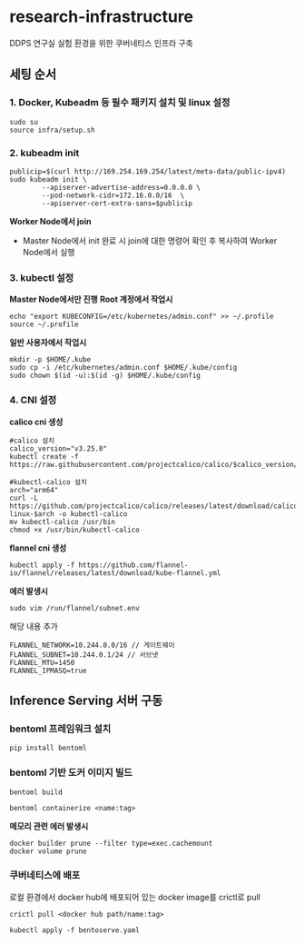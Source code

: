 # research-infrastructure
DDPS 연구실 실험 환경을 위한 쿠버네티스 인프라 구축

## 세팅 순서
### 1. Docker, Kubeadm 등 필수 패키지 설치 및 linux 설정
```
sudo su
source infra/setup.sh
```

### 2. kubeadm init
```
publicip=$(curl http://169.254.169.254/latest/meta-data/public-ipv4)
sudo kubeadm init \
		--apiserver-advertise-address=0.0.0.0 \
		--pod-network-cidr=172.16.0.0/16  \
		--apiserver-cert-extra-sans=$publicip
```

**Worker Node에서 join** <br/>
- Master Node에서 init 완료 시 join에 대한 명령어 확인 후 복사하여 Worker Node에서 실행


### 3. kubectl 설정
**Master Node에서만 진행**
**Root 계정에서 작업시**
```
echo "export KUBECONFIG=/etc/kubernetes/admin.conf" >> ~/.profile
source ~/.profile
```
**일반 사용자에서 작업시**
```
mkdir -p $HOME/.kube
sudo cp -i /etc/kubernetes/admin.conf $HOME/.kube/config
sudo chown $(id -u):$(id -g) $HOME/.kube/config
```

### 4. CNI 설정
**calico cni 생성**
```
#calico 설치
calico_version="v3.25.0"
kubectl create -f https://raw.githubusercontent.com/projectcalico/calico/$calico_version/manifests/calico.yaml

#kubectl-calico 설치
arch="arm64"
curl -L https://github.com/projectcalico/calico/releases/latest/download/calicoctl-linux-$arch -o kubectl-calico
mv kubectl-calico /usr/bin
chmod +x /usr/bin/kubectl-calico
```

**flannel cni 생성**
```
kubectl apply -f https://github.com/flannel-io/flannel/releases/latest/download/kube-flannel.yml
```
**에러 발생시**
```
sudo vim /run/flannel/subnet.env
```
해당 내용 추가
```
FLANNEL_NETWORK=10.244.0.0/16 // 게이트웨이
FLANNEL_SUBNET=10.244.0.1/24 // 서브넷
FLANNEL_MTU=1450
FLANNEL_IPMASQ=true
```

## Inference Serving 서버 구동
### bentoml 프레임워크 설치
```
pip install bentoml
```
### bentoml 기반 도커 이미지 빌드
```
bentoml build

bentoml containerize <name:tag>
```
**메모리 관련 에러 발생시**
```
docker builder prune --filter type=exec.cachemount
docker volume prune
```

### 쿠버네티스에 배포
로컬 환경에서 docker hub에 배포되어 있는 docker image를 crictl로 pull
```
crictl pull <docker hub path/name:tag>
```

```
kubectl apply -f bentoserve.yaml
```
